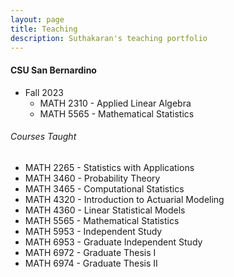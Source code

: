 ```yaml
---
layout: page
title: Teaching
description: Suthakaran's teaching portfolio
---
```

#### CSU San Bernardino
* Fall 2023
   * <a style="text-decoration:none"  target="_blank" rel="noopener noreferrer">MATH 2310 - Applied Linear Algebra 
   * <a style="text-decoration:none" href="../pages/StatApp.html" target="_blank" rel="noopener noreferrer">MATH 5565 - Mathematical Statistics </a>

  
###### Courses Taught
   * MATH 2265 - Statistics with Applications 
   * MATH 3460 - Probability Theory
   * MATH 3465 - Computational Statistics
   * MATH 4320 - Introduction to Actuarial Modeling
   * MATH 4360 - Linear Statistical Models
   * MATH 5565 - Mathematical Statistics
   * MATH 5953 - Independent Study
   * MATH 6953 - Graduate Independent Study
   * MATH 6972 - Graduate Thesis I
   * MATH 6974 - Graduate Thesis II


